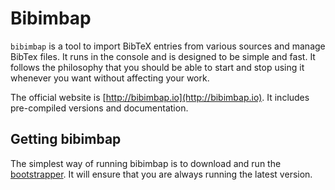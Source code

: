 Bibimbap
========

`bibimbap` is a tool to import BibTeX entries from various sources and manage
BibTex files. It runs in the console and is designed to be simple and fast. It
follows the philosophy that you should be able to start and stop using it
whenever you want without affecting your work.

The official website is [http://bibimbap.io](http://bibimbap.io). It includes
pre-compiled versions and documentation.

Getting bibimbap
----------------

The simplest way of running bibimbap is to download and run the
[bootstrapper](http://bibimbap.io/downloads). It will ensure that you are
always running the latest version.

